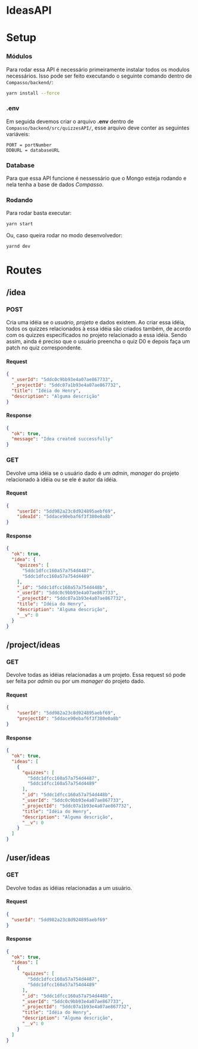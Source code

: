 # IdeasAPI
# Setup
### Módulos
Para rodar essa API é necessário primeiramente instalar todos os modulos necessários. Isso pode ser feito executando o seguinte comando dentro de ```Compasso/backend/```:
```bash
yarn install --force
```

### .env
Em seguida devemos criar o arquivo **.env** dentro de ```Compasso/backend/src/quizzesAPI/```, esse arquivo deve conter as seguintes variáveis:
```
PORT = portNumber
DDBURL = databaseURL
```

### Database
Para que essa API funcione é nessessário que o Mongo esteja rodando e nela tenha a base de dados _Compasso_.

### Rodando
Para rodar basta executar:

```bash
yarn start
```
Ou, caso queira rodar no modo desenvolvedor:
```bash
yarnd dev
```

# Routes

## /idea

### POST
Cria uma idéia se o _usuário_, _projeto_ e dados existem. Ao criar essa idéia, todos os quizzes relacionados à essa idéia são criados também, de acordo com os quizzes especificados no projeto relacionado a essa idéia. Sendo assim, ainda é preciso que o usuário preencha o quiz D0 e depois faça um patch no quiz correspondente.
#### Request
```json
{
  "_userId": "5ddc0c9bb93e4a07ae867733",
  "_projectId": "5ddc07a1b93e4a07ae867732",
  "title": "Idéia do Henry",
  "description": "Alguma descrição"
}
```
#### Response
```json
{
  "ok": true,
  "message": "Idea created successfully"
}
```

### GET
Devolve uma idéia se o usuário dado é um _admin_, _manager_ do projeto relacionado à idéia ou se ele é autor da idéia.
#### Request
```json
{
    "userId": "5dd982a23c8d924895aebf69",
    "ideaId": "5ddace90ebaf6f3f380e0a8b"
}
```
#### Response
```json
{
  "ok": true,
  "idea": {
    "quizzes": [
      "5ddc1dfcc160a57a754d4487",
      "5ddc1dfcc160a57a754d4489"
    ],
    "_id": "5ddc1dfcc160a57a754d448b",
    "_userId": "5ddc0c9bb93e4a07ae867733",
    "_projectId": "5ddc07a1b93e4a07ae867732",
    "title": "Idéia do Henry",
    "description": "Alguma descrição",
    "__v": 0
  }
}
```

## /project/ideas

### GET
Devolve todas as idéias relacionadas a um projeto. Essa request só pode ser feita por _admin_ ou por um _manager_ do projeto dado.
#### Request
```json
{
    "userId": "5dd982a23c8d924895aebf69",
    "projectId": "5ddace90ebaf6f3f380e0a8b"
}
```
#### Response
```json
{
  "ok": true,
  "ideas": [
    {
      "quizzes": [
        "5ddc1dfcc160a57a754d4487",
        "5ddc1dfcc160a57a754d4489"
      ],
      "_id": "5ddc1dfcc160a57a754d448b",
      "_userId": "5ddc0c9bb93e4a07ae867733",
      "_projectId": "5ddc07a1b93e4a07ae867732",
      "title": "Idéia do Henry",
      "description": "Alguma descrição",
      "__v": 0
    }
  ]
}
```

## /user/ideas

### GET
Devolve todas as idéias relacionadas a um usuário.
#### Request
```json
{
  "userId": "5dd982a23c8d924895aebf69"
}
```
#### Response
```json
{
  "ok": true,
  "ideas": [
    {
      "quizzes": [
        "5ddc1dfcc160a57a754d4487",
        "5ddc1dfcc160a57a754d4489"
      ],
      "_id": "5ddc1dfcc160a57a754d448b",
      "_userId": "5ddc0c9bb93e4a07ae867733",
      "_projectId": "5ddc07a1b93e4a07ae867732",
      "title": "Idéia do Henry",
      "description": "Alguma descrição",
      "__v": 0
    }
  ]
}
```

